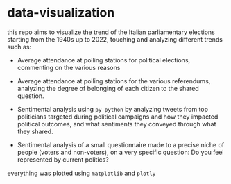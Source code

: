 # data-visualization
this repo aims to visualize the trend of the Italian parliamentary elections starting from the 1940s up to 2022, touching and analyzing different trends such as:

- Average attendance at polling stations for political elections, commenting on the various reasons

- Average attendance at polling stations for the various referendums, analyzing the degree of belonging of each citizen to the shared question.

- Sentimental analysis using ```py python``` by analyzing tweets from top politicians targeted during political campaigns and how they impacted political outcomes, and what sentiments they conveyed through what they shared.

- Sentimental analysis of a small questionnaire made to a precise niche of people (voters and non-voters), on a very specific question:
Do you feel represented by current politics?

everything was plotted using ```matplotlib``` and ```plotly```

